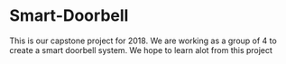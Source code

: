 # Smart-Doorbell
This is our capstone project for 2018. We are working as a group of 4 to create a smart doorbell system. We hope to learn alot from this project
